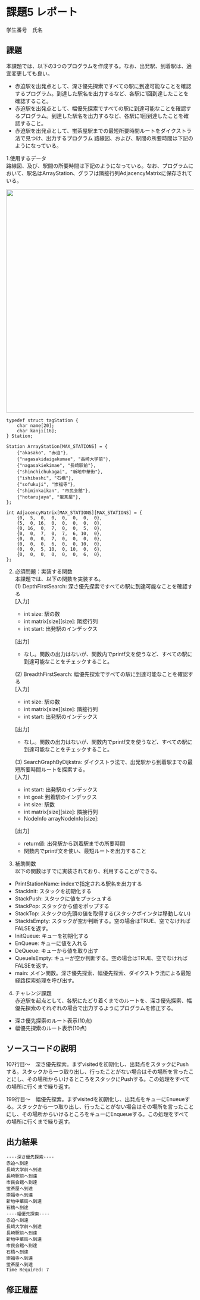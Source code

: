 # 課題5 レポート
学生番号　氏名


## 課題
本課題では、以下の3つのプログラムを作成する。なお、出発駅、到着駅は、適宜変更しても良い。
- 赤迫駅を出発点として、深さ優先探索ですべての駅に到達可能なことを確認するプログラム。到達した駅名を出力するなど、各駅に1回到達したことを確認すること。  
- 赤迫駅を出発点として、幅優先探索ですべての駅に到達可能なことを確認するプログラム。到達した駅名を出力するなど、各駅に1回到達したことを確認すること。  
- 赤迫駅を出発点として、蛍茶屋駅までの最短所要時間ルートをダイクストラ法で見つけ、出力するプログラム
路線図、および、駅間の所要時間は下記のようになっている。  

1.使用するデータ  
路線図、及び、駅間の所要時間は下記のようになっている。なお、プログラムにおいて、駅名はArrayStation、グラフは隣接行列AdjacencyMatrixに保存されている。  

<img src=images/routemap.png width=600>  

```
typedef struct tagStation {
    char name[20];
    char kanji[16];
} Station;

Station ArrayStation[MAX_STATIONS] = {
    {"akasako", "赤迫"},
    {"nagasakidaigakumae", "長崎大学前"},
    {"nagasakiekimae", "長崎駅前"},
    {"shinchichukagai", "新地中華街"},
    {"ishibashi", "石橋"},
    {"sofukuji", "崇福寺"},
    {"shiminkaikan", "市民会館"},
    {"hotarujaya", "蛍茶屋"},
};

int AdjacencyMatrix[MAX_STATIONS][MAX_STATIONS] = {
    {0,  5,  0,  0,  0,  0,  0,  0},
    {5,  0, 16,  0,  0,  0,  0,  0},
    {0, 16,  0,  7,  0,  0,  5,  0},
    {0,  0,  7,  0,  7,  6, 10,  0},
    {0,  0,  0,  7,  0,  0,  0,  0},
    {0,  0,  0,  6,  0,  0, 10,  0},
    {0,  0,  5, 10,  0, 10,  0,  6},
    {0,  0,  0,  0,  0,  0,  6,  0},
};
```


2. 必須問題：実装する関数  
本課題では、以下の関数を実装する。  
(1) DepthFirstSearch: 深さ優先探索ですべての駅に到達可能なことを確認する  
    [入力]
    - int size: 駅の数　　
    - int matrix[size][size]: 隣接行列
    - int start: 出発駅のインデックス  

    [出力]  
    - なし。関数の出力はないが、関数内でprintf文を使うなど、すべての駅に到達可能なことをチェックすること。  


    (2) BreadthFirstSearch: 幅優先探索ですべての駅に到達可能なことを確認する  
    [入力]
    - int size: 駅の数　　
    - int matrix[size][size]: 隣接行列
    - int start: 出発駅のインデックス  

    [出力]  
    - なし。関数の出力はないが、関数内でprintf文を使うなど、すべての駅に到達可能なことをチェックすること。

    (3) SearchGraphByDijkstra: ダイクストラ法で、出発駅から到着駅までの最短所要時間ルートを探索する。  
    [入力]  
    - int start: 出発駅のインデックス
    - int goal: 到着駅のインデックス  
    - int size: 駅数  
    - int matrix[size][size]: 隣接行列  
    - NodeInfo arrayNodeInfo[size]:  

    [出力]  
    - return値: 出発駅から到着駅までの所要時間 
    - 関数内でprintf文を使い、最短ルートを出力すること

3. 補助関数  
以下の関数はすでに実装されており、利用することができる。
- PrintStationName: indexで指定される駅名を出力する
- StackInit: スタックを初期化する
- StackPush: スタックに値をプッシュする
- StackPop: スタックから値をポップする
- StackTop: スタックの先頭の値を取得する(スタックポインタは移動しない)
- StackIsEmpty: スタックが空か判断する。空の場合はTRUE、空でなければFALSEを返す。
- InitQueue: キューを初期化する
- EnQueue: キューに値を入れる
- DeQueue: キューから値を取り出す
- QueueIsEmpty: キューが空か判断する。空の場合はTRUE、空でなければFALSEを返す。
- main: メイン関数。深さ優先探索、幅優先探索、ダイクストラ法による最短経路探索処理を呼び出す。

4. チャレンジ課題  
赤迫駅を起点として、各駅にたどり着くまでのルートを、深さ優先探索、幅優先探索のそれぞれの場合で出力するようにプログラムを修正する。  
- 深さ優先探索のルート表示(10点)
- 幅優先探索のルート表示(10点)

## ソースコードの説明
107行目～　深さ優先探索。まずvisitedを初期化し、出発点をスタックにPushする。スタックから一つ取り出し、行ったことがない場合はその場所を言ったことにし、その場所からいけるところをスタックにPushする。この処理をすべての場所に行くまで繰り返す。

199行目～　幅優先探索。まずvisitedを初期化し、出発点をキューにEnueueする。スタックから一つ取り出し、行ったことがない場合はその場所を言ったことにし、その場所からいけるところをキューにEnqueueする。この処理をすべての場所に行くまで繰り返す。


## 出力結果

```
----深さ優先探索----
赤迫へ到達
長崎大学前へ到達
長崎駅前へ到達
市民会館へ到達
蛍茶屋へ到達
崇福寺へ到達
新地中華街へ到達
石橋へ到達
----幅優先探索----
赤迫へ到達
長崎大学前へ到達
長崎駅前へ到達
新地中華街へ到達
市民会館へ到達
石橋へ到達
崇福寺へ到達
蛍茶屋へ到達
Time Required: 7
```

## 修正履歴

